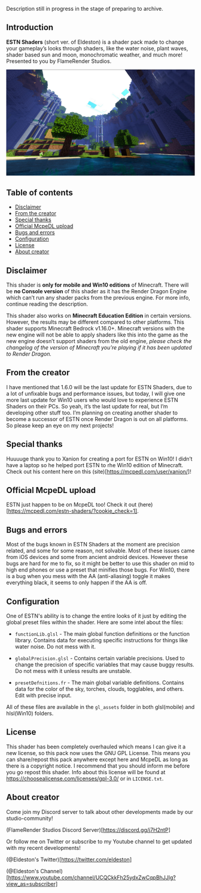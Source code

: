 Description still in progress in the stage of preparing to archive.

## Introduction
   **ESTN Shaders** (short ver. of Eldeston) is a shader pack made to change your gameplay’s looks through shaders, like the water noise, plant waves, shader based sun and moon, monochromatic weather, and much more! Presented to you by FlameRender Studios.

![Pic_A](/textures/images/pic1.png)

## Table of contents
* [Disclaimer](#disclaimer)
* [From the creator](#from-the-creator)
* [Special thanks](#special-thanks)
* [Official McpeDL upload](#official-mcpedl-upload)
* [Bugs and errors](#bugs-and-errors)
* [Configuration](#configuration)
* [License](#license)
* [About creator](#about-creator)

## Disclaimer
   This shader is **only for mobile and Win10 editions** of Minecraft. There will be **no Console version** of this shader as it has the Render Dragon Engine which can’t run any shader packs from the previous engine. For more info, continue reading the description.

   This shader also works on **Minecraft Education Edition** in certain versions. However, the results may be different compared to other platforms. This shader supports Minecraft Bedrock v1.16.0+. Minecraft versions with the new engine will not be able to apply shaders like this into the game as the new engine doesn’t support shaders from the old engine, *please check the changelog of the version of Minecraft you’re playing if it has been updated to Render Dragon.*

## From the creator
   I have mentioned that 1.6.0 will be the last update for ESTN Shaders, due to a lot of unfixable bugs and performance issues, but today, I will give one more last update for Win10 users who would love to experience ESTN Shaders on their PCs. So yeah, it’s the last update for real, but I’m developing other stuff too. I’m planning on creating another shader to become a successor of ESTN once Render Dragon is out on all platforms. So please keep an eye on my next projects!

## Special thanks
   Huuuuge thank you to Xanion for creating a port for ESTN on Win10! I didn’t have a laptop so he helped port ESTN to rhe Win10 edition of Minecraft. Check out his content here on this (site)[https://mcpedl.com/user/xanion/]!

## Official McpeDL upload
   ESTN just happen to be on McpeDL too! Check it out (here)[https://mcpedl.com/estn-shaders/?cookie_check=1].

## Bugs and errors
   Most of the bugs known in ESTN Shaders at the moment are precision related, and some for some reason, not solvable. Most of these issues came from iOS devices and some from ancient android devices. However these bugs are hard for me to fix, so it might be better to use this shader on mid to high end phones or use a preset that minifies those bugs. For Win10, there is a bug when you mess with the AA (anti-aliasing) toggle it makes everything black, it seems to only happen if the AA is off.

## Configuration
   One of ESTN's ability is to change the entire looks of it just by editing the global preset files within the shader. Here are some intel about the files:

* `functionLib.glsl` - The main global function definitions or the function library. Contains data for executing specific instructions for things like water noise. Do not mess with it.

* `globalPrecision.glsl` - Contains certain variable precisions. Used to change the precision of specific variables that may cause buggy results. Do not mess with it unless results are unstable.

* `presetDefnitions.fr` - The main global variable definitions. Contains data for the color of the sky, torches, clouds, togglables, and others. Edit with precise input.

All of these files are available in the `gl_assets` folder in both glsl(mobile) and hlsl(Win10) folders.

## License
   This shader has been completely overhauled which means I can give it a new license, so this pack now uses the GNU GPL License. This means you can share/repost this pack anywhere except here and McpeDL as long as there is a copyright notice. I recommend that you should inform me before you go repost this shader. Info about this license will be found at https://choosealicense.com/licenses/gpl-3.0/ or in `LICENSE.txt`.

## About creator
   Come join my Discord server to talk about other developments made by our studio-community!
   
   (FlameRender Studios Discord Server)[https://discord.gg/j7H2ntP]
   
   Or follow me on Twitter or subscribe to my Youtube channel to get updated with my recent developments!
   
   (@Eldeston's Twitter)[https://twitter.com/eldeston]
   
   (@Eldeston's Channel)[https://www.youtube.com/channel/UCQCkkFh25ydxZwCqpBhJJlg?view_as=subscriber]

